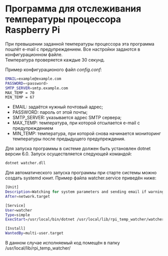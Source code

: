# Программа для отслеживания температуры процессора Raspberry Pi

При превышении заданной температуры процессора эта программа пошлёт e-mail с предупреждением. Все настройки задаются в конфигурационном файле.  
Температура проверяется каждые 30 секунд.  

Пример конфигурационого файл *config.conf*:

```bash
EMAIL=example@example.com
PASSWORD=<password>
SMTP_SERVER=smtp.example.com
MAX_TEMP = 70
MIN_TEMP = 67
```

* EMAIL: задаётся нужный почтовый адрес;
* PASSWORD: пароль от этой почты;
* SMTP_SERVER: указывается адрес SMTP сервера;
* MAX_TEMP: температура, при которой отсылается e-mail с предупреждением
* MIN_TEMP: температура, при которой снова начинается мониторинг температуры после предыдущего предупреждения.

Для запуска программы в системе должен быть установлен dotnet версии 6.0. Запуск осуществляется следующей командой:

```bash
dotnet watcher.dll
```

Для автоматического запуска программы при старте системы можно создать systemd юнит. Пример файла watcher.service приведён ниже:

```bash
[Unit]
Description=Watching for system parameters and sending email if warnings
After=network.target

[Service]
User=watcher
Type=simple
ExecStart=/usr/local/bin/dotnet /usr/local/lib/rpi_temp_watcher/watcher.dll

[Install]
WantedBy=multi-user.target
```

В данном случае исполняемый код помещён в папку /usr/local/lib/rpi_temp_watcher/